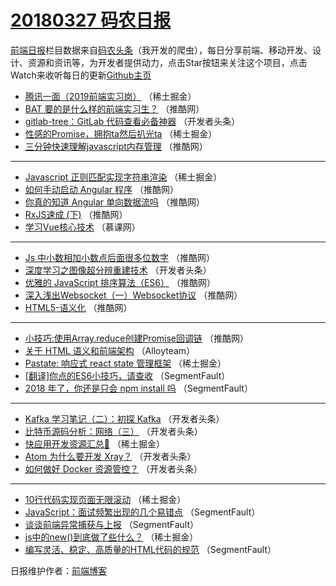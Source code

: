 # [20180327 码农日报](https://toutiao.qdkfweb.cn/date/2018/03/27)

[前端日报](https://qdkfweb.cn/c/news)栏目数据来自[码农头条](https://toutiao.qdkfweb.cn/)（我开发的爬虫），每日分享前端、移动开发、设计、资源和资讯等，为开发者提供动力，点击Star按钮来关注这个项目，点击Watch来收听每日的更新[Github主页](https://github.com/kujian/frontendDaily)
* [腾讯一面（2019前端实习岗）](https://toutiao.qdkfweb.cn/68602.html) （稀土掘金）
* [BAT 要的是什么样的前端实习生？](https://toutiao.qdkfweb.cn/68576.html) （推酷网）
* [gitlab-tree：GitLab 代码查看必备神器](https://toutiao.qdkfweb.cn/68525.html) （开发者头条）
* [性感的Promise，拥抱ta然后扒光ta](https://toutiao.qdkfweb.cn/68614.html) （稀土掘金）
* [三分钟快速理解javascript内存管理](https://toutiao.qdkfweb.cn/68578.html) （推酷网）

***
* [Javascript 正则匹配实现字符串渲染](https://toutiao.qdkfweb.cn/68615.html) （稀土掘金）
* [如何手动启动 Angular 程序](https://toutiao.qdkfweb.cn/68579.html) （推酷网）
* [你真的知道 Angular 单向数据流吗](https://toutiao.qdkfweb.cn/68571.html) （推酷网）
* [RxJS速成 (下)](https://toutiao.qdkfweb.cn/68569.html) （推酷网）
* [学习Vue核心技术](https://toutiao.qdkfweb.cn/68646.html) （慕课网）

***
* [Js 中小数相加小数点后面很多位数字](https://toutiao.qdkfweb.cn/68570.html) （推酷网）
* [深度学习之图像超分辨重建技术](https://toutiao.qdkfweb.cn/68539.html) （开发者头条）
* [优雅的 JavaScript 排序算法（ES6）](https://toutiao.qdkfweb.cn/68573.html) （推酷网）
* [深入浅出Websocket（一）Websocket协议](https://toutiao.qdkfweb.cn/68577.html) （推酷网）
* [HTML5-语义化](https://toutiao.qdkfweb.cn/68566.html) （推酷网）

***
* [小技巧:使用Array.reduce创建Promise回调链](https://toutiao.qdkfweb.cn/68568.html) （推酷网）
* [关于 HTML 语义和前端架构](https://toutiao.qdkfweb.cn/68597.html) （Alloyteam）
* [Pastate: 响应式 react state 管理框架](https://toutiao.qdkfweb.cn/68608.html) （稀土掘金）
* [[翻译]你点的ES6小技巧，请查收](https://toutiao.qdkfweb.cn/68515.html) （SegmentFault）
* [2018 年了，你还是只会 npm install 吗](https://toutiao.qdkfweb.cn/68517.html) （SegmentFault）

***
* [Kafka 学习笔记（二）：初探 Kafka](https://toutiao.qdkfweb.cn/68529.html) （开发者头条）
* [比特币源码分析：网络（三）](https://toutiao.qdkfweb.cn/68540.html) （开发者头条）
* [快应用开发资源汇总💯](https://toutiao.qdkfweb.cn/68611.html) （稀土掘金）
* [Atom 为什么要开发 Xray？](https://toutiao.qdkfweb.cn/68530.html) （开发者头条）
* [如何做好 Docker 资源管控？](https://toutiao.qdkfweb.cn/68531.html) （开发者头条）

***
* [10行代码实现页面无限滚动](https://toutiao.qdkfweb.cn/68613.html) （稀土掘金）
* [JavaScript：面试频繁出现的几个易错点](https://toutiao.qdkfweb.cn/68510.html) （SegmentFault）
* [谈谈前端异常捕获与上报](https://toutiao.qdkfweb.cn/68511.html) （SegmentFault）
* [js中的new()到底做了些什么？](https://toutiao.qdkfweb.cn/68605.html) （稀土掘金）
* [编写灵活、稳定、高质量的HTML代码的规范](https://toutiao.qdkfweb.cn/68513.html) （SegmentFault）

日报维护作者：[前端博客](https://qdkfweb.cn/) 